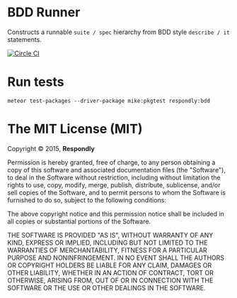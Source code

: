 # BDD Runner
Constructs a runnable `suite / spec` hierarchy from BDD style `describe / it` statements.

[![Circle CI](https://circleci.com/gh/Respondly/meteor-bdd.svg?style=svg)](https://circleci.com/gh/Respondly/meteor-bdd)

# Run tests

    meteor test-packages --driver-package mike:pkgtest respondly:bdd



# The MIT License (MIT)

Copyright © 2015, **Respondly**

Permission is hereby granted, free of charge, to any person obtaining a copy
of this software and associated documentation files (the "Software"), to deal
in the Software without restriction, including without limitation the rights
to use, copy, modify, merge, publish, distribute, sublicense, and/or sell
copies of the Software, and to permit persons to whom the Software is
furnished to do so, subject to the following conditions:

The above copyright notice and this permission notice shall be included in
all copies or substantial portions of the Software.

THE SOFTWARE IS PROVIDED "AS IS", WITHOUT WARRANTY OF ANY KIND, EXPRESS OR
IMPLIED, INCLUDING BUT NOT LIMITED TO THE WARRANTIES OF MERCHANTABILITY,
FITNESS FOR A PARTICULAR PURPOSE AND NONINFRINGEMENT. IN NO EVENT SHALL THE
AUTHORS OR COPYRIGHT HOLDERS BE LIABLE FOR ANY CLAIM, DAMAGES OR OTHER
LIABILITY, WHETHER IN AN ACTION OF CONTRACT, TORT OR OTHERWISE, ARISING FROM,
OUT OF OR IN CONNECTION WITH THE SOFTWARE OR THE USE OR OTHER DEALINGS IN
THE SOFTWARE.
